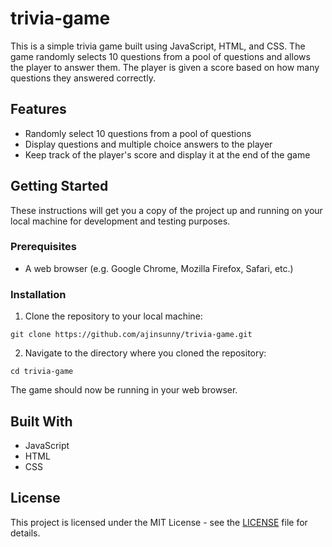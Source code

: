 trivia-game
===========

This is a simple trivia game built using JavaScript, HTML, and CSS. The game randomly selects 10 questions from a pool of questions and allows the player to answer them. The player is given a score based on how many questions they answered correctly.

Features
--------

-   Randomly select 10 questions from a pool of questions
-   Display questions and multiple choice answers to the player
-   Keep track of the player's score and display it at the end of the game

Getting Started
---------------

These instructions will get you a copy of the project up and running on your local machine for development and testing purposes.

### Prerequisites

-   A web browser (e.g. Google Chrome, Mozilla Firefox, Safari, etc.)

### Installation

1.  Clone the repository to your local machine:

`git clone https://github.com/ajinsunny/trivia-game.git`


2. Navigate to the directory where you cloned the repository:

`cd trivia-game`

The game should now be running in your web browser.

Built With
----------

-   JavaScript
-   HTML
-   CSS

License
-------

This project is licensed under the MIT License - see the [LICENSE](https://chat.openai.com/chat/LICENSE) file for details.

